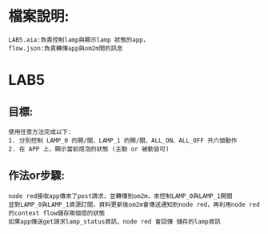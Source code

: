 # 檔案說明:
    LAB5.aia:負責控制lamp與顯示lamp 狀態的app，
	flow.json:負責轉傳app與om2m間的訊息
# LAB5
## 目標:
    使用任意方法完成以下:
    1. 分別控制 LAMP_0 的開/關、LAMP_1 的開/關、ALL_ON、ALL_OFF 共六個動作
    2. 在 APP 上，顯示當前燈泡的狀態 (主動 or 被動皆可)

## 作法or步驟:  
    node red接收app傳來了post請求，並轉傳到om2m，來控制LAMP_0與LAMP_1開關
	並對LAMP_0與LAMP_1資源訂閱，資料更新後om2m會傳送通知到node red，再利用node red 的context flow儲存兩個燈的狀態
	如果app傳送get請求lamp_status資訊，node red 會回傳 儲存的lamp資訊